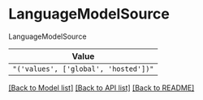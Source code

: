 # LanguageModelSource

LanguageModelSource

| **Value** |
| --------- |
| `"('values', ['global', 'hosted'])"` |


[[Back to Model list]](../../README.md#models-v2-link) [[Back to API list]](../../README.md#documentation-for-api-endpoints) [[Back to README]](../../README.md)
